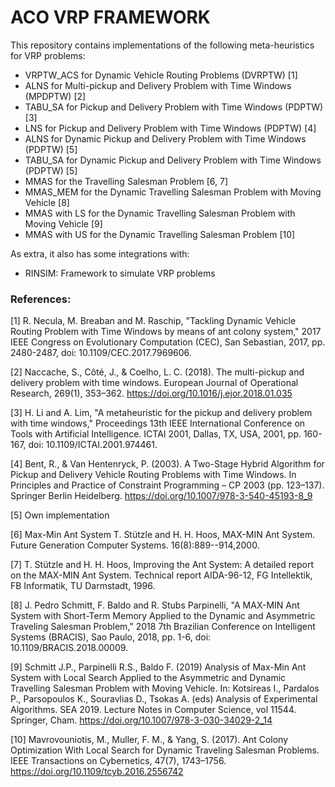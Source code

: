 # ACO VRP FRAMEWORK

This repository contains implementations of the following meta-heuristics for VRP problems:

* VRPTW_ACS for Dynamic Vehicle Routing Problems (DVRPTW) [1]
* ALNS for Multi-pickup and Delivery Problem with Time Windows (MPDPTW) [2]
* TABU_SA for Pickup and Delivery Problem with Time Windows (PDPTW) [3]
* LNS for Pickup and Delivery Problem with Time Windows (PDPTW) [4]
* ALNS for Dynamic Pickup and Delivery Problem with Time Windows (PDPTW) [5]
* TABU_SA for Dynamic Pickup and Delivery Problem with Time Windows (PDPTW) [5]
* MMAS for the Travelling Salesman Problem [6, 7]
* MMAS_MEM for the Dynamic Travelling Salesman Problem with Moving Vehicle [8]
* MMAS with LS for the Dynamic Travelling Salesman Problem with Moving Vehicle [9]
* MMAS with US for the Dynamic Travelling Salesman Problem [10]

As extra, it also has some integrations with:

* RINSIM: Framework to simulate VRP problems

### References:

[1] R. Necula, M. Breaban and M. Raschip, "Tackling Dynamic Vehicle Routing Problem with Time Windows by means of ant colony system," 2017 IEEE Congress on Evolutionary Computation (CEC), San Sebastian, 2017, pp. 2480-2487, doi: 10.1109/CEC.2017.7969606.

[2] Naccache, S., Côté, J., & Coelho, L. C. (2018). The multi-pickup and delivery problem with time windows. European Journal of Operational Research, 269(1), 353–362. https://doi.org/10.1016/j.ejor.2018.01.035

[3] H. Li and A. Lim, "A metaheuristic for the pickup and delivery problem with time windows," Proceedings 13th IEEE International Conference on Tools with Artificial Intelligence. ICTAI 2001, Dallas, TX, USA, 2001, pp. 160-167, doi: 10.1109/ICTAI.2001.974461.

[4] Bent, R., & Van Hentenryck, P. (2003). A Two-Stage Hybrid Algorithm for Pickup and Delivery Vehicle Routing Problems with Time Windows. In Principles and Practice of Constraint Programming – CP 2003 (pp. 123–137). Springer Berlin Heidelberg. https://doi.org/10.1007/978-3-540-45193-8_9

[5] Own implementation

[6] Max-Min Ant System T. Stützle and H. H. Hoos, MAX-MIN Ant System. Future Generation Computer Systems. 16(8):889--914,2000.

[7] T. Stützle and H. H. Hoos, Improving the Ant System: A detailed report on the MAX-MIN Ant System. Technical report AIDA-96-12, FG Intellektik, FB Informatik, TU Darmstadt, 1996.

[8] J. Pedro Schmitt, F. Baldo and R. Stubs Parpinelli, "A MAX-MIN Ant System with Short-Term Memory Applied to the Dynamic and Asymmetric Traveling Salesman Problem," 2018 7th Brazilian Conference on Intelligent Systems (BRACIS), Sao Paulo, 2018, pp. 1-6, doi: 10.1109/BRACIS.2018.00009.

[9] Schmitt J.P., Parpinelli R.S., Baldo F. (2019) Analysis of Max-Min Ant System with Local Search Applied to the Asymmetric and Dynamic Travelling Salesman Problem with Moving Vehicle. In: Kotsireas I., Pardalos P., Parsopoulos K., Souravlias D., Tsokas A. (eds) Analysis of Experimental Algorithms. SEA 2019. Lecture Notes in Computer Science, vol 11544. Springer, Cham. https://doi.org/10.1007/978-3-030-34029-2_14

[10] Mavrovouniotis, M., Muller, F. M., & Yang, S. (2017). Ant Colony Optimization With Local Search for Dynamic Traveling Salesman Problems. IEEE Transactions on Cybernetics, 47(7), 1743–1756. https://doi.org/10.1109/tcyb.2016.2556742
